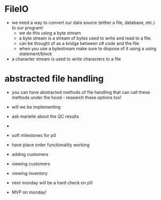 # FileIO

- we need a way to convert our data source (either a file, database, etc.) to our program!
    - we do this using a byte stream
    - a byte stream is a stream of bytes used to write and read to a file.
    - can be thought of as a bridge between c# code and the file
    - when you use a bytestream make sure to dispose of it using a using statement/block
- a character stream is used to write characters to a file



# abstracted file handling
- you can have abstracted methods of file handling that can call these methods under the hood - research these options too!

- will we be implementing 

- ask marielle about the QC results
- 


- soft milestones for p0
- have place order functionality working
- adding customers
- viewing customers
- viewing inventory

- next monday will be a hard check on p0
- MVP on monday!